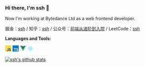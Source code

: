 ### Hi there, I'm ssh 👋

Now I'm working at Bytedance Ltd as a web frontend developer.

掘金：[ssh](https://juejin.im/user/2330620350708823) / 知乎：[ssh](https://www.zhihu.com/people/dan-shi-hao-43) / 公众号：[前端从进阶到入院](https://user-gold-cdn.xitu.io/2020/4/5/17149cbcaa96ff26?imageView2/0/w/1280/h/960/format/webp/ignore-error/1) / LeetCode：[ssh](https://leetcode-cn.com/u/ssh-2/)

**Languages and Tools:**  

<code><img height="20" src="https://raw.githubusercontent.com/github/explore/80688e429a7d4ef2fca1e82350fe8e3517d3494d/topics/javascript/javascript.png"></code>
<code><img height="20" src="https://raw.githubusercontent.com/github/explore/80688e429a7d4ef2fca1e82350fe8e3517d3494d/topics/typescript/typescript.png"></code>
<code><img height="20" src="https://raw.githubusercontent.com/github/explore/80688e429a7d4ef2fca1e82350fe8e3517d3494d/topics/vue/vue.png"></code>
<code><img height="20" src="https://raw.githubusercontent.com/github/explore/80688e429a7d4ef2fca1e82350fe8e3517d3494d/topics/react/react.png"></code>

[![ssh's github stats](https://github-readme-stats.vercel.app/api?username=sl1673495)](https://github.com/anuraghazra/github-readme-stats)
